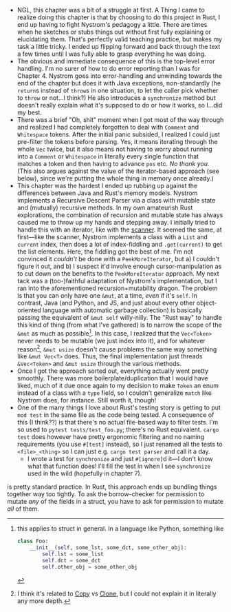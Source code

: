 * NGL, this chapter was a bit of a struggle at first. A Thing I came to realize doing this chapter is that by choosing to do this project in Rust, I end up having to fight Nystrom's pedagogy a little. There are times when he sketches or stubs things out without first fully explaining or elucidating them. That's perfectly valid teaching practice, but makes my task a little tricky. I ended up flipping forward and back through the text a few times until I was fully able to grasp everything he was doing.
* The obvious and immediate consequence of this is the top-level error handling. I'm no surer of how to do error reporting than I was for Chapter 4. Nystrom goes into error-handling and unwinding towards the end of the chapter but does it with Java exceptions, non-standardly (he `return`s instead of `throw`s in one situation, to let the caller pick whether to `throw` or not...I think?) He also introduces a `synchronize` method but doesn't really explain what it's supposed to do or how it works, so I...did my best.
* There was a brief "Oh, shit" moment when I got most of the way through and realized I had completely forgotten to deal with `Comment` and `Whitespace` tokens. After the initial panic subsided, I realized I could just pre-filter the tokens before parsing. Yes, it means iterating through the whole `Vec` twice, but it also means not having to worry about running into a `Comment` or `Whitespace` in literally every single function that matches a token and then having to advance `pos` etc. _No thank you._
  (This also argues against the value of the iterator-based approach (see below), since we're putting the whole thing in memory once already.)
* This chapter was the hardest I ended up rubbing up against the differences between Java and Rust's memory models. Nystrom implements a Recursive Descent Parser via a class with mutable state and (mutually) recursive methods. In my own amateurish Rust explorations, the combination of recursion and mutable state has always caused me to throw up my hands and stepping away.
  I initially tried to handle this with an iterator, like with the [scanner](../main/src/scanner.rs). It seemed the same, at first&mdash;like the scanner, Nystrom implements a class with a `List` and `current` index, then does a lot of index-fiddling and `.get(current)` to get the list elements. Here, the fiddling got the best of me. I'm not convinced it _couldn't_ be done with a `PeekMoreIterator`, but a) I couldn't figure it out, and b) I suspect it'd involve enough cursor-manipulation as to cut down on the benefits to the `PeekMoreIterator` approach.
  My next tack was a (too-)faithful adaptation of Nystrom's implementation, but I ran into the aforementioned recursion+mutability dragon. The problem is that you can only have one `&mut`, at a time, _even_ if it's `self`. In contrast, Java (and Python, and JS, and just about every other object-oriented language with automatic garbage collection) is basically passing the equivalent of `&mut self` willy-nilly. The "Rust way" to handle this kind of thing (from what I've gathered) is to narrow the scope of the `&mut` as much as possible[^1]. In this case, I realized that the `Vec<Token>` never needs to be mutable (we just index into it), and for whatever reason[^2], `&mut usize` doesn't cause problems the same way something like `&mut Vec<T>` does. Thus, the final implementation just threads `&Vec<Token>` and `&mut usize` through the various methods.
* Once I got the approach sorted out, everything actually went pretty smoothly. There was more boilerplate/duplication that I would have liked, much of it due once again to my decision to make `Token` an enum instead of a class with a `type` field, so I couldn't generalize `match` like Nystrom does, for instance. Still worth it, though!
* One of the many things I love about Rust's testing story is getting to put `mod test` in the same file as the code being tested. A consequence of this (I think??) is that there's no actual file-based way to filter tests. I'm so used to `pytest tests/test_foo.py`; there's no Rust equivalent. `cargo test` does however have pretty ergonomic filtering and no naming requirements (you use `#[test]` instead), so I just renamed all the tests to `<file>_<thing>` so I can just e.g. `cargo test parser` and call it a day.
  * I wrote a test for `synchronize` and just `#[ignore]`d it&mdash;I don't know what that function does! I'll fill the test in when I see `synchronize` used in the wild (hopefully in chapter 7).





[^1]: this applies to struct in general. In a language like Python, something like
    ```python
    class Foo:
        __init__(self, some_lst, some_dct, some_other_obj):
            self.lst = some_list
            self.dct = some_dct
            self.other_obj = some_other_obj
    ```
  is pretty standard practice. In Rust, this approach ends up bundling things together way too tightly. To ask the borrow-checker for permission to mutate _any_ of the fields in a struct, you have to ask for permission to mutate _all_ of them.

[^2]: I think it's related to [Copy](https://doc.rust-lang.org/stable/std/marker/trait.Copy.html) vs [Clone](https://doc.rust-lang.org/std/clone/trait.Clone.html), but I could not explain it in literally any more depth.
